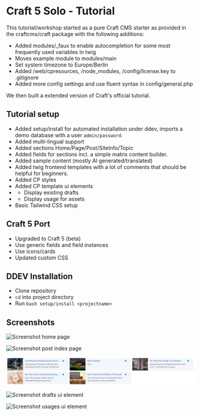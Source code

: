 # Craft 5 Solo - Tutorial

This tutorial/workshop started as a pure Craft CMS starter as provided in the craftcms/craft package with 
the following additions:

* Added modules/_faux to enable autocompletion for some most frequently used variables in twig
* Moves example module to modules/main
* Set system timezone to Europe/Berlin
* Added /web/cpresources, /node_modules, /config/license.key to .gitignore
* Added more config settings and use fluent syntax in config/general.php

We then built a extended version of Craft's official tutorial.

## Tutorial setup

* Added setup/install for automated installation under ddev, imports a demo database with a user `admin/password`.
* Added multi-lingual support
* Added sections Home/Page/Post/SiteInfo/Topic
* Added fields for sections incl. a simple matrix content builder.
* Added sample content (mostly AI generated/translated)
* Added twig frontend templates with a lot of comments that should be helpful for beginners.
* Added CP styles
* Added CP template ui elements
* * Display existing drafts
* * Display usage for assets
* Basic Tailwind CSS setup

## Craft 5 Port

* Upgraded to Craft 5 (beta)
* Use generic fields and field instances
* Use icons/cards
* Updated custom CSS

## DDEV Installation

* Clone repository
* `cd` into project directory
* Run `bash setup/install <projectname>`

## Screenshots

![Screenshot home page](/screenshot-home.jpg)

![Screenshot post index page](/screenshot-posts.jpg)

![Screenshot cards](/screenshot-cards.jpg)

![Screenshot drafts ui element](/screenshot-drafts.jpg)

![Screenshot usages ui element](/screenshot-usages.jpg)

